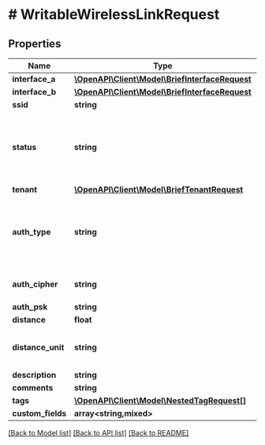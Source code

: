 # # WritableWirelessLinkRequest

## Properties

Name | Type | Description | Notes
------------ | ------------- | ------------- | -------------
**interface_a** | [**\OpenAPI\Client\Model\BriefInterfaceRequest**](BriefInterfaceRequest.md) |  |
**interface_b** | [**\OpenAPI\Client\Model\BriefInterfaceRequest**](BriefInterfaceRequest.md) |  |
**ssid** | **string** |  | [optional]
**status** | **string** | * &#x60;connected&#x60; - Connected * &#x60;planned&#x60; - Planned * &#x60;decommissioning&#x60; - Decommissioning | [optional]
**tenant** | [**\OpenAPI\Client\Model\BriefTenantRequest**](BriefTenantRequest.md) |  | [optional]
**auth_type** | **string** | * &#x60;open&#x60; - Open * &#x60;wep&#x60; - WEP * &#x60;wpa-personal&#x60; - WPA Personal (PSK) * &#x60;wpa-enterprise&#x60; - WPA Enterprise | [optional]
**auth_cipher** | **string** | * &#x60;auto&#x60; - Auto * &#x60;tkip&#x60; - TKIP * &#x60;aes&#x60; - AES | [optional]
**auth_psk** | **string** |  | [optional]
**distance** | **float** |  | [optional]
**distance_unit** | **string** | * &#x60;km&#x60; - Kilometers * &#x60;m&#x60; - Meters * &#x60;mi&#x60; - Miles * &#x60;ft&#x60; - Feet | [optional]
**description** | **string** |  | [optional]
**comments** | **string** |  | [optional]
**tags** | [**\OpenAPI\Client\Model\NestedTagRequest[]**](NestedTagRequest.md) |  | [optional]
**custom_fields** | **array<string,mixed>** |  | [optional]

[[Back to Model list]](../../README.md#models) [[Back to API list]](../../README.md#endpoints) [[Back to README]](../../README.md)

